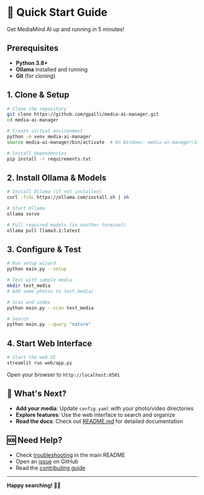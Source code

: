 # 🚀 Quick Start Guide

Get MediaMind AI up and running in 5 minutes!

## Prerequisites

- **Python 3.8+**
- **Ollama** installed and running
- **Git** (for cloning)

## 1. Clone & Setup

```bash
# Clone the repository
git clone https://github.com/gpalli/media-ai-manager.git
cd media-ai-manager

# Create virtual environment
python -m venv media-ai-manager
source media-ai-manager/bin/activate  # On Windows: media-ai-manager\Scripts\activate

# Install dependencies
pip install -r requirements.txt
```

## 2. Install Ollama & Models

```bash
# Install Ollama (if not installed)
curl -fsSL https://ollama.com/install.sh | sh

# Start Ollama
ollama serve

# Pull required models (in another terminal)
ollama pull llama3.1:latest
```

## 3. Configure & Test

```bash
# Run setup wizard
python main.py --setup

# Test with sample media
mkdir test_media
# Add some photos to test_media/

# Scan and index
python main.py --scan test_media

# Search
python main.py --query "nature"
```

## 4. Start Web Interface

```bash
# Start the web UI
streamlit run web/app.py
```

Open your browser to `http://localhost:8501`

## 🎯 What's Next?

- **Add your media**: Update `config.yaml` with your photo/video directories
- **Explore features**: Use the web interface to search and organize
- **Read the docs**: Check out [README.md](README.md) for detailed documentation

## 🆘 Need Help?

- Check [troubleshooting](README.md#troubleshooting) in the main README
- Open an [issue](https://github.com/gpalli/media-ai-manager/issues) on GitHub
- Read the [contributing guide](CONTRIBUTING.md)

---

**Happy searching! 🧠✨**